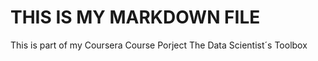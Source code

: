 THIS IS MY MARKDOWN FILE
===================

This is part of my Coursera  Course Porject  The Data Scientist´s Toolbox
